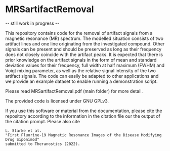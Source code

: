 # MRSartifactRemoval

-- still work in progress --

This repository contains code for the removal of artifact signals from a magnetic resonance (MR) spectrum. The modelled situation consists of two artifact lines and one line originating from the investigated compound. Other signals can be present and should be preserved as long as their frequency does not closely coincide with the artifact peaks. It is expected that there is prior knowledge on the artifact signals in the form of mean and standard deviation values for their frequency, full width at half maximum (FWHM) and Voigt mixing parameter, as well as the relative signal intensity of the two artifact signals. The code can easily be adapted to other applications and we provide an example dataset to enable running a demonstration script.

Please read MRSartifactRemoval.pdf (main folder) for more detail.

The provided code is licensed under GNU GPLv3.

If you use this software or material from the documentation, please cite the repository according to the information in the citation file our the output of the citation prompt. Please also cite  

    L. Starke et al.  
    "First Fluorine-19 Magnetic Resonance Images of the Disease Modifying Drug Siponimod"  
    submitted to Theranostics (2022).  

